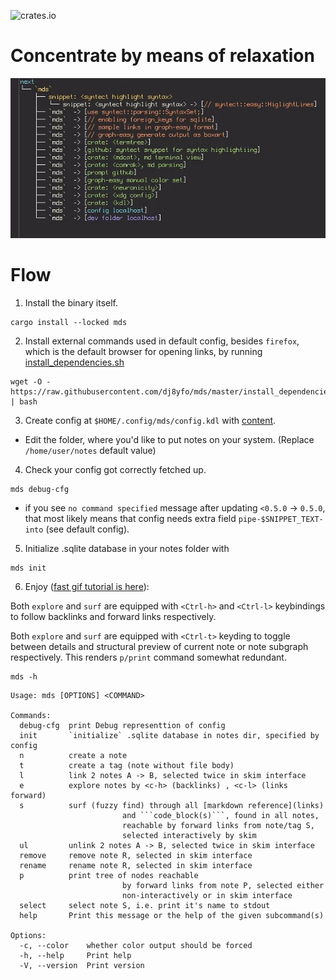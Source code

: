 ![crates.io](https://img.shields.io/crates/v/mds.svg)

# Concentrate by means of relaxation

![Alt](./logo.jpeg "Concentrate by means of relaxation")

# Flow

1. Install the binary itself.

```
cargo install --locked mds 
```

2. Install external commands used in default config, besides `firefox`, which is the default browser for opening links, 
by running [install_dependencies.sh](./install_dependencies.sh)
```
wget -O - https://raw.githubusercontent.com/dj8yfo/mds/master/install_dependencies.sh  | bash
```
3. Create config at `$HOME/.config/mds/config.kdl` with [content](./config.kdl).
  - Edit the folder, where you'd like to put notes on your system. (Replace `/home/user/notes` default value)
4. Check your config got correctly fetched up.
  ```
  mds debug-cfg
  ```
  - if you see `no command specified` message after updating `<0.5.0` -> `0.5.0`, 
  that most likely means that config needs extra field `pipe-$SNIPPET_TEXT-into` (see default config). 

5. Initialize .sqlite database in your notes folder with
  ```
  mds init  
  ```

6. Enjoy ([fast gif tutorial is here](./tutorial.gif)):

  Both `explore` and `surf` are equipped with `<Ctrl-h>` and `<Ctrl-l>` keybindings to follow 
  backlinks and forward links respectively.

  Both `explore` and `surf` are equipped with `<Ctrl-t>` keyding to toggle between details and structural
  preview of current note or note subgraph respectively. This renders `p/print` command somewhat redundant.

  ```
  mds -h
  ```

  ```
  Usage: mds [OPTIONS] <COMMAND>

  Commands:
    debug-cfg  print Debug representtion of config
    init       `initialize` .sqlite database in notes dir, specified by config
    n          create a note
    t          create a tag (note without file body)
    l          link 2 notes A -> B, selected twice in skim interface
    e          explore notes by <c-h> (backlinks) , <c-l> (links forward)
    s          surf (fuzzy find) through all [markdown reference](links) 
                           and ```code_block(s)```, found in all notes, 
                           reachable by forward links from note/tag S, 
                           selected interactively by skim
    ul         unlink 2 notes A -> B, selected twice in skim interface
    remove     remove note R, selected in skim interface
    rename     rename note R, selected in skim interface
    p          print tree of nodes reachable 
                           by forward links from note P, selected either 
                           non-interactively or in skim interface
    select     select note S, i.e. print it's name to stdout
    help       Print this message or the help of the given subcommand(s)

  Options:
    -c, --color    whether color output should be forced
    -h, --help     Print help
    -V, --version  Print version
  ```

